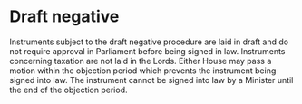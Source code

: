 # Draft negative 

Instruments subject to the draft negative procedure are laid in draft and do not require approval in Parliament before being signed in law. Instruments concerning taxation are not laid in the Lords. Either House may pass a motion within the objection period which prevents the instrument being signed into law. The instrument cannot be signed into law by a Minister until the end of the objection period.